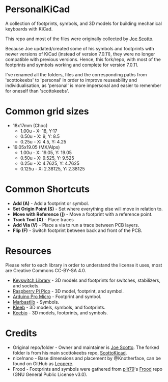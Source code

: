 # PersonalKiCad

A collection of footprints, symbols, and 3D models for building mechanical keyboards with KiCad.

This repo and most of the files were originally collected by [Joe Scotto](https://github.com/joe-scotto).

Because Joe updated/created some of his symbols and footprints with newer versions of KiCad (instead of version 7.0.11), they were no longer compatible with previous versions. Hence, this fork/repo, with most of the footprints and symbols working and complete for version 7.0.11.

I've renamed all the folders, files and the corresponding paths from 'scottokeebs' to 'personal' in order to improve reuseability and individualisation, as 'personal' is more impersonal and easier to remember for oneself than 'scottokeebs'.

# Common grid sizes

-   18x17mm (Choc)
    -   1.00u - X: 18, Y:17
    -   0.50u - X: 9, Y: 8.5
    -   0.25u - X: 4.5, Y: 4.25
-   19.05x19.05 (MX/Alps)
    -   1.00u - X: 19.05, Y: 19.05
    -   0.50u - X: 9.525, Y: 9.525
    -   0.25u - X: 4.7625, Y: 4.7625
    -   0.125u - X: 2.38125, Y: 2.38125

# Common Shortcuts

-   **Add (A)** - Add a footprint or symbol.
-   **Set Origin Point (S)** - Set where everything else will move in relation to.
-   **Move with Reference (])** - Move a footprint with a reference point.
-   **Track Tool (X)** - Place traces
-   **Add Via (V)** - Place a via to run a trace between PCB layers.
-   **Flip (F)** - Switch footprint between back and front of the PCB.

# Resources

Please refer to each library in order to understand the license it uses, most are Creative Commons CC-BY-SA 4.0.

-   [Keyswitch Library](https://github.com/kiswitch/kiswitch/tree/main) - 3D models and footprints for switches, stabilizers, and sockets.
-   [Raspberry Pi Pico](https://github.com/ncarandini/KiCad-RP-Pico) - 3D model, footprint, and symbol.
-   [Arduino Pro Micro](https://github.com/g200kg/kicad-lib-arduino) - Footprint and symbol.
-   [Marbastlib](https://github.com/ebastler/marbastlib) - Symbols.
-   [Kleeb](https://github.com/crides/kleeb) - 3D models, symbols, and footprints.
-   [Keebio](https://github.com/keebio/Keebio-Parts.pretty) - 3D models, footprints, and symbols.

# Credits

-   Original repo/folder - Owner and maintainer is [Joe Scotto](https://github.com/joe-scotto). The forked folder is from his main scottokeebs repo, [ScottoKicad](https://github.com/joe-scotto/scottokeebs/tree/main/Extras/ScottoKicad).
-   nice!nano - Base dimensions and placement by @Knotherface, can be found on GitHub as [Leopere](https://github.com/Leopere).
-   Frood - Footprints and symbols were gathered from [piit79](https://github.com/piit79)'s [Frood](https://github.com/piit79/Frood) repo (GNU General Public License v3.0).